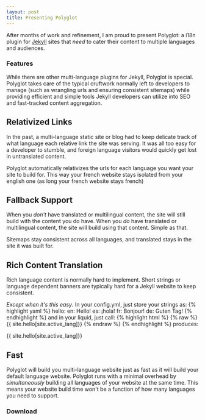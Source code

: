 ```yaml
---
layout: post
title: Presenting Polyglot
---
```


After months of work and refinement, I am proud to present Polyglot: a i18n plugin for [Jekyll](http://jekyllrb.com) sites that *need* to cater their content to multiple languages and audiences.

### Features

While there are other multi-language plugins for Jekyll, Polyglot is special. Polyglot takes care of the typical cruftwork normally left to developers to manage (such as wrangling urls and ensuring consistent sitemaps) while providing efficient and simple tools Jekyll developers can utilize into SEO and fast-tracked content aggregation.

## Relativized Links

In the past, a multi-language static site or blog had to keep delicate track of what language each relative link the site was serving. It was all too easy for a developer to stumble, and foreign language visitors would quickly get lost in untranslated content.

Polyglot automatically relativizes the urls for each language you want your site to build for. This way your french website stays isolated from your english one (as long your french website stays french)

## Fallback Support

When you *don't* have translated or multilingual content, the site will still build with the content you do have. When you *do* have translated or multilingual content, the site will build using that content. Simple as that.

Sitemaps stay consistent across all languages, and translated stays in the site it was built for.

## Rich Content Translation

Rich language content is normally hard to implement. Short strings or language dependent banners are typically hard for a Jekyll website to keep consistent.

*Except when it's this easy*. In your config.yml, just store your strings as:
{% highlight yaml %}
hello:
  en: Hello!
  es: ¡hola!
  fr: Bonjour!
  de: Guten Tag!
{% endhighlight %}
and in your liquid, just call:
{% highlight html %}
{% raw %}
{{ site.hello[site.active_lang]}}
{% endraw %}
{% endhighlight %}
produces:
<p class="message">
{{ site.hello[site.active_lang]}}
</p>


## Fast

  Polyglot will build you multi-language website just as fast as it will build your default language website. Polyglot runs with a minimal overhead by *simultaneously* building all languages of your website at the same time. This means your website build time won't be a function of how many languages you need to support.

### Download
